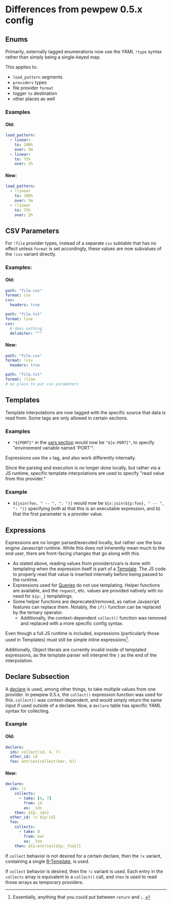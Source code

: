 # Differences from pewpew 0.5.x config

## Enums

Primarily, externally tagged enumerations now use the YAML `!type` syntax rather than simply being
a single-keyed map.

This applies to:

 - `load_pattern` segments
 - `providers` types
 - file provider `format`
 - logger `to` destination
 - other places as well

### Examples

#### Old:

```yaml
load_pattern:
  - linear:
    to: 100%
    over: 5m
  - linear:
    to: 75%
    over: 2h
```

#### New:

```yaml
load_pattern:
  - !linear
    to: 100%
    over: 5m
  - !linear
    to: 75%
    over: 2h
```

## CSV Parameters

For `!file` provider types, instead of a separate `csv` subtable that has no effect unless `format` is
set accordingly, these values are now subvalues of the `!csv` variant directly.

### Examples:

#### Old:

```yaml
path: "file.csv"
format: csv
csv:
  headers: true
```

```yaml
path: "file.txt"
format: line
csv:
  # does nothing
  delimiter: "^"
```

#### New:

```yaml
path: "file.csv"
format: !csv
  headers: true
```

```yaml
path: "file.txt"
format: !line
# no place to put csv parameters
```

## Templates

Template interpolations are now tagged with the specific source that data is read from. Some tags
are only allowed in certain sections.

### Examples

- `"${PORT}"` in the [vars section](./config/vars-section.md) would now be `"${e:PORT}"`, to specify
  "environment variable named 'PORT'".

Expressions use the `x` tag, and also work differently internally.

Since the parsing and execution is no longer done locally, but rather via a JS runtime, specific
template interpolations are used to specify "read value from this provider."

### Example

- `${join(foo, " -- ", ": ")}` would now be `${x:join(${p:foo}, " -- ", ": ")}` specifying both
  a) that this is an executable expression, and b) that the first parameter is a provider value.

## Expressions

Expressions are no longer parsed/executed locally, but rather use the boa engine Javascript runtime.
While this does not inherently mean much to the end user, there are front-facing changes that
go along with this.

- As stated above, reading values from providers/vars is done with templating when the expression
  itself is part of a [Template](./config/common-types/templates.md). The JS code to properly
  read that value is inserted internally before being passed to the runtime.
- Expressions used for [Queries](./config/common-types/queries.md) do not use templating.
  Helper functions are available, and the `request`, etc. values are provided natively
  with no need for `${p:_}` templatings.
- Some helper functions are deprecated/removed, as native Javascript features can replace them.
  Notably, the `if()` function can be replaced by the ternary operator.
  - Additionally, the context-dependent `collect()` function was removed and replaced with
    a more specific config syntax.

Even though a full JS runtime is included, expressions (particularly those used in Templates)
must still be simple inline expressions[^note].

Additionally, Object literals are currently invalid inside of templated expressions, as the
template parser will interpret the `}` as the end of the interpolation.

[^note]: Essentially, anything that you could put between `return` and `;.`

## Declare Subsection

A [declare](./config/endpoints-section.md#declare-subsection) is used, among other things, to take
multiple values from one provider. In pewpew 0.5.x, the `collect()` expression function was used
for this. `collect()` was context-dependent, and would simply return the same input if used outside
of a declare. Now, a `declare` table has specific YAML syntax for collecting.

### Example

#### Old:

```yaml
declare:
  ids: collect(id, 4, 7)
  other_id: id
  foo: entries(collect(bar, 8))
```

#### New:

```yaml
declare:
  ids: !c
    collects:
      - take: [4, 7]
        from: id
        as: _ids
    then: ${p:_ids}
  other_id: !x ${p:id}
  foo:
    collects:
      - take: 8
        from: bar
        as: _foo
    then: ${x:entries(${p:_foo})}
```

If `collect` behavior is not desired for a certain declare, then the `!x` variant, containing a
single [R-Template](./config/common-types/templates.md#template-types), is used.

If `collect` behavior is desired, then the `!c` variant is used. Each entry in the `collects`
array is equivalent to a `collect()` call, and `then` is used to read those arrays as temporary providers.
